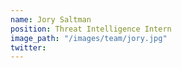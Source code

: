 ```yaml
---
name: Jory Saltman
position: Threat Intelligence Intern
image_path: "/images/team/jory.jpg"
twitter: 
---
```

